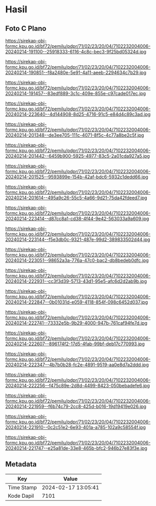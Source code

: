 # Hasil

## Foto C Plano

https://sirekap-obj-formc.kpu.go.id/bf72/pemilu/pdpr/71/02/23/20/04/7102232004006-20240214-191100--25918333-6116-4c8c-bec3-9f25bd05324d.jpg

https://sirekap-obj-formc.kpu.go.id/bf72/pemilu/pdpr/71/02/23/20/04/7102232004006-20240214-190851--f8a2480e-5e91-4a11-aeeb-2294634c7b29.jpg

https://sirekap-obj-formc.kpu.go.id/bf72/pemilu/pdpr/71/02/23/20/04/7102232004006-20240214-191457--83edf889-3c1c-409e-855e-c97cade017ec.jpg

https://sirekap-obj-formc.kpu.go.id/bf72/pemilu/pdpr/71/02/23/20/04/7102232004006-20240214-223640--4d144908-8d25-4716-91c5-e84d4c89c3ad.jpg

https://sirekap-obj-formc.kpu.go.id/bf72/pemilu/pdpr/71/02/23/20/04/7102232004006-20240214-201348--de3ee705-111c-4071-8f5c-4c77a8be2c5f.jpg

https://sirekap-obj-formc.kpu.go.id/bf72/pemilu/pdpr/71/02/23/20/04/7102232004006-20240214-201442--6459b900-5925-4977-83c5-2a01cda927a5.jpg

https://sirekap-obj-formc.kpu.go.id/bf72/pemilu/pdpr/71/02/23/20/04/7102232004006-20240214-201525--9593899e-154b-42af-bdc6-5932c1dedd66.jpg

https://sirekap-obj-formc.kpu.go.id/bf72/pemilu/pdpr/71/02/23/20/04/7102232004006-20240214-201614--495a9c26-55c5-4a66-9d21-75da42fdeed7.jpg

https://sirekap-obj-formc.kpu.go.id/bf72/pemilu/pdpr/71/02/23/20/04/7102232004006-20240214-223414--d87cc8a1-cd38-4f44-9e42-563033a9a609.jpg

https://sirekap-obj-formc.kpu.go.id/bf72/pemilu/pdpr/71/02/23/20/04/7102232004006-20240214-223144--f5e3db0c-9321-487e-99d2-389833502d44.jpg

https://sirekap-obj-formc.kpu.go.id/bf72/pemilu/pdpr/71/02/23/20/04/7102232004006-20240214-223051--98652a3a-776a-47c0-bac2-db8bedeb0dfc.jpg

https://sirekap-obj-formc.kpu.go.id/bf72/pemilu/pdpr/71/02/23/20/04/7102232004006-20240214-222931--cc3f3d39-5713-43d1-95e5-afc6d2d2ab9b.jpg

https://sirekap-obj-formc.kpu.go.id/bf72/pemilu/pdpr/71/02/23/20/04/7102232004006-20240214-222847--0b01031d-e059-4118-854f-098c6452d037.jpg

https://sirekap-obj-formc.kpu.go.id/bf72/pemilu/pdpr/71/02/23/20/04/7102232004006-20240214-222741--73332e5b-9b29-4000-947b-761caf94fe7d.jpg

https://sirekap-obj-formc.kpu.go.id/bf72/pemilu/pdpr/71/02/23/20/04/7102232004006-20240214-222607--896174f2-17d5-4fab-99bf-deb17c770993.jpg

https://sirekap-obj-formc.kpu.go.id/bf72/pemilu/pdpr/71/02/23/20/04/7102232004006-20240214-222347--4b7b0b28-fc2e-4891-9519-aa0e8d7a2ddd.jpg

https://sirekap-obj-formc.kpu.go.id/bf72/pemilu/pdpr/71/02/23/20/04/7102232004006-20240214-222256--f475c89e-2d8d-4499-8423-050bebadefe6.jpg

https://sirekap-obj-formc.kpu.go.id/bf72/pemilu/pdpr/71/02/23/20/04/7102232004006-20240214-221959--f6b74c79-2cc8-425d-b016-19d19419e026.jpg

https://sirekap-obj-formc.kpu.go.id/bf72/pemilu/pdpr/71/02/23/20/04/7102232004006-20240214-221910--0c2c51e2-6e93-401a-a785-102a9c58554f.jpg

https://sirekap-obj-formc.kpu.go.id/bf72/pemilu/pdpr/71/02/23/20/04/7102232004006-20240214-221747--e25a81de-33e8-465b-bfc2-946b27e83f3e.jpg


## Metadata

| Key        | Value               |
| ---------- | ------------------- |
| Time Stamp | 2024-02-17 13:05:41 |
| Kode Dapil | 7101                |



